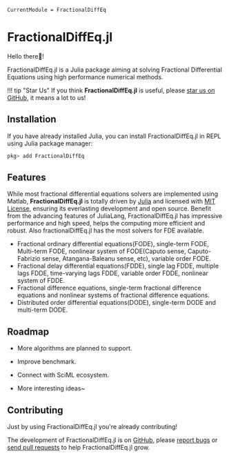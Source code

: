```@meta
CurrentModule = FractionalDiffEq
```

# FractionalDiffEq.jl

Hello there👋!

FractionalDiffEq.jl is a Julia package aiming at solving Fractional Differential Equations using high performance numerical methods.

!!! tip "Star Us"
	If you think **FractionalDiffEq.jl** is useful, please [star us on GitHub](httpd://github.com/SciFracX/FractionalDiffEq.jl), it means a lot to us!

## Installation

If you have already installed Julia, you can install FractionalDiffEq.jl in REPL using Julia package manager:

```julia
pkg> add FractionalDiffEq
```

## Features

While most fractional differential equations solvers are implemented using Matlab, **FractionalDiffEq.jl** is totally driven by [Julia](https://julialang.org/) and licensed with [MIT License](https://en.wikipedia.org/wiki/MIT_License), ensuring its everlasting development and open source. Benefit from the advancing features of JuliaLang, FractionalDiffEq.jl has impressive performance and high speed, helps the computing more efficient and robust. Also fractionalDiffEq.jl has the most solvers for FDE available.

* Fractional ordinary differential equations(FODE), single-term FODE, Multi-term FODE, nonlinear system of FODE(Caputo sense, Caputo-Fabrizio sense, Atangana-Baleanu sense, etc), variable order FODE.
* Fractional delay differential equations(FDDE), single lag FDDE, multiple lags FDDE, time-varying lags FDDE, variable order FDDE, nonlinear system of FDDE.
* Fractional difference equations, single-term fractional difference equations and nonlinear systems of fractional difference equations.
* Distributed order differential equations(DODE), single-term DODE and multi-term DODE.

## Roadmap

* More algorithms are planned to support.

* Improve benchmark.

* Connect with SciML ecosystem.

* More interesting ideas~

## Contributing

Just by using FractionalDiffEq.jl you're already contributing!

The development of FractionalDiffEq.jl is on [GitHub](https://github.com/SciFracX/FractionalDiffEq.jl), please [report bugs](https://github.com/SciFracX/FractionalDiffEq.jl/issues) or [send pull requests](https://github.com/SciFracX/FractionalDiffEq.jl/pulls) to help FractionalDiffEq.jl grow.